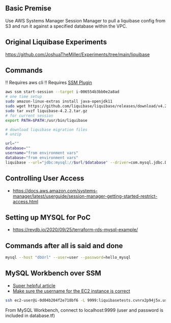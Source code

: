 ## Basic Premise

Use AWS Systems Manager Session Manager to pull a liquibase config from S3 and run it against a specified database within the VPC.

## Original Liquibase Experiments

https://github.com/JoshuaTheMiller/Experiments/tree/main/liquibase

## Commands

!! Requires aws cli
!! Requires [SSM Plugin](https://docs.aws.amazon.com/systems-manager/latest/userguide/session-manager-working-with-install-plugin.html)

```sh
aws ssm start-session --target i-006554b3bb0e2a8ad
# one time setup
sudo amazon-linux-extras install java-openjdk11
sudo wget https://github.com/liquibase/liquibase/releases/download/v4.2.2/liquibase-4.2.2.tar.gz
sudo tar xvzf liquibase-4.2.2.tar.gz
# for current session
export PATH=$PATH:/usr/bin/liquibase

# download liquibase migration files
# unzip

url=""
database=""
username="from environment vars"
database="from environment vars"
liquibase --url="jdbc:mysql://$url/$database" --driver=com.mysql.jdbc.Driver --changeLogFile=./changelog-master.xml --username=$username --logLevel=debug update
```

## Controlling User Access

* https://docs.aws.amazon.com/systems-manager/latest/userguide/session-manager-getting-started-restrict-access.html

## Setting up MYSQL for PoC

* https://revdb.io/2020/09/25/terraform-rds-mysql-example/

## Commands after all is said and done

```sh
mysql --host "dbUrl" --user=user --password=hello_mysql
```

## MySQL Workbench over SSM

* [Super helpful article](https://www.techbeatly.com/2020/10/how-to-ssh-tunnel-through-aws-systems-manager-to-access-private-vpcresources.html#.YBN31nOSm70)
* [Make sure the username for the EC2 instance is correct](https://stackoverflow.com/questions/18551556/permission-denied-publickey-when-ssh-access-to-amazon-ec2-instance)

```sh
ssh ec2-user@i-0d04b204f2e718bf6 -L 9999:liquibasetests.cvnrx2p94j5x.us-east-1.rds.amazonaws.com:3306 -i ./private_key.pem
```

From MySQL Workbench, connect to localhost:9999 (user and password is included in database.tf) 